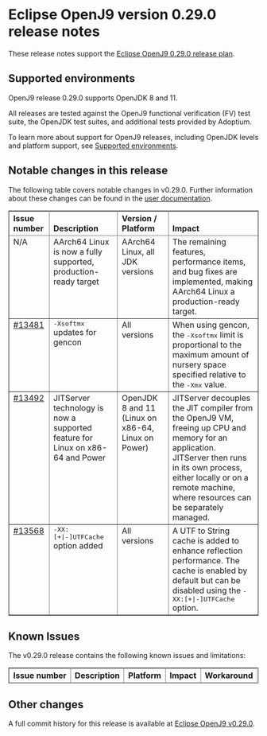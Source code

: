 <!--
* Copyright IBM Corp. and others 2021
*
* This program and the accompanying materials are made
* available under the terms of the Eclipse Public License 2.0
* which accompanies this distribution and is available at
* https://www.eclipse.org/legal/epl-2.0/ or the Apache
* License, Version 2.0 which accompanies this distribution and
* is available at https://www.apache.org/licenses/LICENSE-2.0.
*
* This Source Code may also be made available under the
* following Secondary Licenses when the conditions for such
* availability set forth in the Eclipse Public License, v. 2.0
* are satisfied: GNU General Public License, version 2 with
* the GNU Classpath Exception [1] and GNU General Public
* License, version 2 with the OpenJDK Assembly Exception [2].
*
* [1] https://www.gnu.org/software/classpath/license.html
* [2] https://openjdk.org/legal/assembly-exception.html
*
* SPDX-License-Identifier: EPL-2.0 OR Apache-2.0 OR GPL-2.0 WITH
* Classpath-exception-2.0 OR LicenseRef-GPL-2.0 WITH Assembly-exception
-->

# Eclipse OpenJ9 version 0.29.0 release notes

These release notes support the [Eclipse OpenJ9 0.29.0 release plan](https://projects.eclipse.org/projects/technology.openj9/releases/0.29.0/plan).

## Supported environments

OpenJ9 release 0.29.0 supports OpenJDK 8 and 11.

All releases are tested against the OpenJ9 functional verification (FV) test suite, the OpenJDK test suites, and additional tests provided by Adoptium.

To learn more about support for OpenJ9 releases, including OpenJDK levels and platform support, see [Supported environments](https://eclipse.org/openj9/docs/openj9_support/index.html).

## Notable changes in this release

The following table covers notable changes in v0.29.0. Further information about these changes can be found in the [user documentation](https://www.eclipse.org/openj9/docs/version0.29/).

<table cellpadding="4" cellspacing="0" summary="" width="100%" rules="all" frame="border" border="1"><thead align="left">
<tr valign="bottom">
<th valign="bottom">Issue number</th>
<th valign="bottom">Description</th>
<th valign="bottom">Version / Platform</th>
<th valign="bottom">Impact</th>
</tr>
</thead>
<tbody>

<tr><td valign="top">N/A</td>
<td valign="top">AArch64 Linux is now a fully supported, production-ready target</td>
<td valign="top">AArch64 Linux, all JDK versions</td>
<td valign="top">The remaining features, performance items, and bug fixes are implemented, making AArch64 Linux a production-ready target.</td>
</tr>

<tr><td valign="top"><a href="https://github.com/eclipse-openj9/openj9/pull/13481">#13481</a></td>
<td valign="top"><tt>-Xsoftmx</tt> updates for gencon</td>
<td valign="top">All versions</td>
<td valign="top">When using gencon, the <tt>-Xsoftmx</tt> limit is proportional to the maximum amount of nursery space specified relative to the <tt>-Xmx</tt> value.</td>
</tr>

<tr><td valign="top"><a href="https://github.com/eclipse-openj9/openj9/pull/13492">#13492</a></td>
<td valign="top">JITServer technology is now a supported feature for Linux on x86-64 and Power</td>
<td valign="top">OpenJDK 8 and 11 (Linux on x86-64, Linux on Power)</td>
<td valign="top">JITServer decouples the JIT compiler from the OpenJ9 VM, freeing up CPU and memory for an application. JITServer then runs in its own process, either locally or on a remote machine, where resources can be separately managed.</td>
</tr>

<tr><td valign="top"><a href="https://github.com/eclipse-openj9/openj9/pull/13568">#13568</a></td>
<td valign="top"><tt>-XX:[+|-]UTFCache</tt> option added</td>
<td valign="top">All versions</td>
<td valign="top">A UTF to String cache is added to enhance reflection performance. The cache is enabled by default but can be disabled using the <tt>-XX:[+|-]UTFCache</tt> option.</td>
</tr>

</tbody>
</table>

## Known Issues

The v0.29.0 release contains the following known issues and limitations:

<table cellpadding="4" cellspacing="0" summary="" width="100%" rules="all" frame="border" border="1">
<thead align="left">
<tr valign="bottom">
<th valign="bottom">Issue number</th>
<th valign="bottom">Description</th>
<th valign="bottom">Platform</th>
<th valign="bottom">Impact</th>
<th valign="bottom">Workaround</th>
</tr>
</thead>
<tbody>

</tbody>
</table>

## Other changes

A full commit history for this release is available at [Eclipse OpenJ9 v0.29.0](https://github.com/eclipse-openj9/openj9/releases/tag/openj9-0.29.0).
